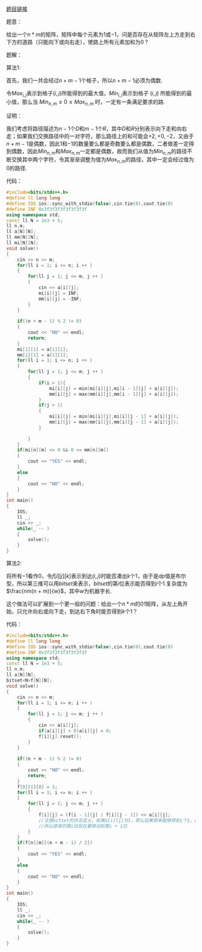 [题目链接](https://codeforces.com/contest/1695/problem/C)

题意：

给出一个$n * m$的矩阵，矩阵中每个元素为$1$或$-1$，问是否存在从矩阵左上方走到右下方的道路（只能向下或向右走），使路上所有元素加和为$0$？

题解：

算法$1$:

首先，我们一共会经过$n + m - 1$个格子，所以$n + m - 1$必须为偶数.

令$Max_{i,j}$表示到格子$(i,j)$所能得到的最大值，$Min_{i,j}$表示到格子
$(i,j)$
所能得到的最小值，那么当
$Min_{n,m}\leq 0\leq Max_{n,m}$
时，一定有一条满足要求的路.

证明：

我们考虑将路径描述为$n - 1$个$D$和$m - 1$个$R$，其中$D$和$R$分别表示向下走和向右走；如果我们交换路径中的一对字符，那么路径上的和可能会$+2,+0,-2$，又由于$n + m - 1$是偶数，因此$1$和$-1$的数量要么都是奇数要么都是偶数，二者做差一定得到偶数，因此$Min_{n,m}$和$Max_{n,m}$一定都是偶数，故而我们从值为$Min_{n,m}$的路径不断交换其中两个字符，令其渐渐调整为值为$Max_{n,m}$的路径，其中一定会经过值为$0$的路径.

代码：

```cpp
#include<bits/stdc++.h>
#define ll long long
#define IOS ios::sync_with_stdio(false),cin.tie(0),cout.tie(0)
#define INF 0x3f3f3f3f3f3f3f3f
using namespace std;
const ll N = 1e3 + 5;
ll n,m;
ll a[N][N];
ll mm[N][N];
ll mi[N][N];
void solve()
{
	cin >> n >> m;
	for(ll i = 1; i <= n; i ++ )
	{
		for(ll j = 1; j <= m; j ++ )
		{
			cin >> a[i][j];
			mi[i][j] = INF;
			mm[i][j] = -INF;
		}
	}
	
	if((n + m - 1) % 2 != 0)
	{
		cout << "NO" << endl;
		return;
	}
	mi[1][1] = a[1][1];
	mm[1][1] = a[1][1];
	for(ll i = 1; i <= n; i ++ )
	{
		for(ll j = 1; j <= m; j ++ )
		{
			if(i > 1){
				mi[i][j] = min(mi[i][j],mi[i - 1][j] + a[i][j]);
				mm[i][j] = max(mm[i][j],mm[i - 1][j] + a[i][j]);
			}
			if(j > 1)
			{
				mi[i][j] = min(mi[i][j],mi[i][j - 1] + a[i][j]);
				mm[i][j] = max(mm[i][j],mm[i][j - 1] + a[i][j]);
			}
			
		}
	}
	if(mi[n][m] <= 0 && 0 <= mm[n][m])
	{
		cout << "YES" << endl;
	}
	else
	{
		cout << "NO" << endl;
	}
}
int main()
{
	IOS;
	ll _;
	cin >> _;
	while(_ -- )
	{
		solve();
	}
}
```

算法$2$:

将所有$-1$看作$0$，令$f[i][j][k]$表示到达$(i,j)$时能否凑出$k$个$1$，由于是$dp$值是布尔型，所以第三维可以用$bitset$来表示，$bitset$的第$i$位表示能否得到$i$个$1$.复杂度为$\frac{nm(n + m)}{w}$，其中$w$为机器字长.

这个做法可以扩展到一个更一般的问题：给出一个$n * m$的$01$矩阵，从左上角开始，只允许向右或向下走，到达右下角时能否得到$k$个$1$？

代码：

```cpp
#include<bits/stdc++.h>
#define ll long long
#define IOS ios::sync_with_stdio(false),cin.tie(0),cout.tie(0)
#define INF 0x3f3f3f3f3f3f3f3f
using namespace std;
const ll N = 1e3 + 5;
ll n,m;
ll a[N][N];
bitset<N>f[N][N];
void solve()
{
	cin >> n >> m;
	for(ll i = 1; i <= n; i ++ )
	{
		for(ll j = 1; j <= m; j ++ )
		{
			cin >> a[i][j];
			if(a[i][j] < 0)a[i][j] = 0;
			f[i][j].reset();
		}
	}
	
	if((n + m - 1) % 2 != 0)
	{
		cout << "NO" << endl;
		return;
	}
	f[0][1][0] = 1;
	for(ll i = 1; i <= n; i ++ )
	{
		for(ll j = 1; j <= m; j ++ )
		{
			f[i][j] = (f[i - 1][j] | f[i][j - 1]) << a[i][j]; 
			//注意bitset的状态定义，如果a[i][j]为1，那么如果原来能够得到i个1，这时能得到i + 1个1
			//所以原来的第i位现在要移动到第i + 1位 
		}
	}
	if(f[n][m][(n + m - 1) / 2])
	{
		cout << "YES" << endl;
	}
	else
	{
		cout << "NO" << endl;
	}
}
int main()
{
	IOS;
	ll _;
	cin >> _;
	while(_ -- )
	{
		solve();
	}
}
```


